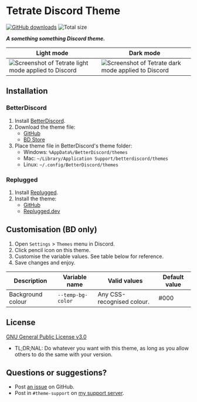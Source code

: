 [light]: https://user-images.githubusercontent.com/29710355/231909647-72871e7f-8763-4174-9c71-5f1bb7d401bc.png
[dark]: https://user-images.githubusercontent.com/29710355/231909520-b24c4301-2d90-4c6c-9e5d-ca9ce20e3ba6.png

# Tetrate Discord Theme
[![GitHub downloads](https://img.shields.io/github/downloads/saltssaumure/xp2-discord-theme/total?color=purple&label=GitHub%20downloads&style=flat-square)](https://github.com/Saltssaumure/xp2-discord-theme/releases/latest "Latest release")
![Total size](https://img.shields.io/github/repo-size/saltssaumure/xp2-discord-theme?style=flat-square "Total size")

***A something something Discord theme.***

| Light mode                                                  | Dark mode                                                 |
| ----------------------------------------------------------- | --------------------------------------------------------- |
| ![Screenshot of Tetrate light mode applied to Discord][light] | ![Screenshot of Tetrate dark mode applied to Discord][dark] |

## Installation

### BetterDiscord
1. Install [BetterDiscord](https://betterdiscord.app/).
2. Download the theme file:
    - [GitHub](https://github.com/Saltssaumure/xp2-discord-theme/releases/latest)
    - [BD Store](https://betterdiscord.app/theme/?id=000)
3. Place theme file in BetterDiscord's theme folder:
    - Windows: `%AppData%/BetterDiscord/themes`
    - Mac: `~/Library/Application Support/betterdiscord/themes`
    - Linux: `~/.config/BetterDiscord/themes`

### Replugged
1. Install [Replugged](https://replugged.dev/).
2. Install the theme:
    - [GitHub](https://github.com/Saltssaumure/xp2-discord-theme/releases/latest)
    - [Replugged.dev](https://replugged.dev/install?identifier=Saltssaumure/xp2-discord-theme&source=github)

## Customisation (BD only)
1. Open `Settings` > `Themes` menu in Discord.
2. Click pencil icon on this theme.
3. Customise the variable values. See table below for reference.
4. Save changes and enjoy.

| Description       | Variable name     | Valid values               | Default value |
|-------------------|-------------------|----------------------------|---------------|
| Background colour | `--temp-bg-color` | Any CSS-recognised colour. | #000          |

## License
[GNU General Public License v3.0](https://github.com/Saltssaumure/xp2-discord-theme/blob/main/LICENSE)
- <span title="Too long; didn't read; not a lawyer">TL;DR;NAL</span>: Do whatever you want with this theme, as long as you allow others to do the same with your version.

## Questions or suggestions?
- Post [an issue](https://github.com/Saltssaumure/xp2-discord-theme/issues) on GitHub.
- Post in `#theme-support` on [my support server](https://discord.gg/uy8nKQVatp).
